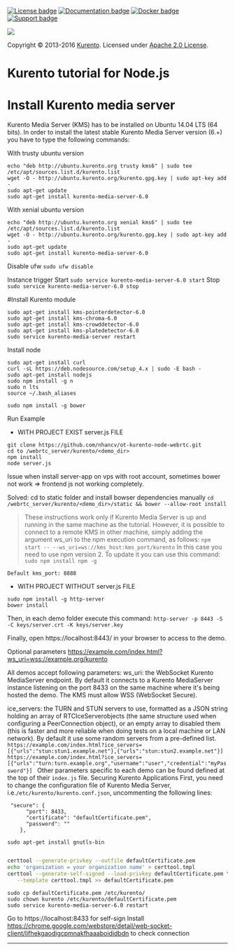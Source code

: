 [![License badge](https://img.shields.io/badge/license-Apache2-orange.svg)](http://www.apache.org/licenses/LICENSE-2.0)
[![Documentation badge](https://readthedocs.org/projects/fiware-orion/badge/?version=latest)](http://doc-kurento.readthedocs.org/en/latest/)
[![Docker badge](https://img.shields.io/docker/pulls/fiware/orion.svg)](https://hub.docker.com/r/fiware/stream-oriented-kurento/)
[![Support badge]( https://img.shields.io/badge/support-sof-yellowgreen.svg)](http://stackoverflow.com/questions/tagged/kurento)

[![][KurentoImage]][Kurento]

Copyright © 2013-2016 [Kurento]. Licensed under [Apache 2.0 License].

Kurento tutorial for Node.js
============================
# Install Kurento media server

Kurento Media Server (KMS) has to be installed on Ubuntu 14.04 LTS (64 bits).
In order to install the latest stable Kurento Media Server version (6.+) you have to type the following commands:

With trusty ubuntu version
```
echo "deb http://ubuntu.kurento.org trusty kms6" | sudo tee /etc/apt/sources.list.d/kurento.list
wget -O - http://ubuntu.kurento.org/kurento.gpg.key | sudo apt-key add -
sudo apt-get update
sudo apt-get install kurento-media-server-6.0
```

With xenial ubuntu version
```
echo "deb http://ubuntu.kurento.org xenial kms6" | sudo tee /etc/apt/sources.list.d/kurento.list
wget -O - http://ubuntu.kurento.org/kurento.gpg.key | sudo apt-key add -
sudo apt-get update
sudo apt-get install kurento-media-server-6.0
```

Disable ufw
`sudo ufw disable`

Instance trigger
Start
`sudo service kurento-media-server-6.0 start`
Stop
`sudo service kurento-media-server-6.0 stop`

#Install Kurento module
```
sudo apt-get install kms-pointerdetector-6.0
sudo apt-get install kms-chroma-6.0
sudo apt-get install kms-crowddetector-6.0
sudo apt-get install kms-platedetector-6.0
sudo service kurento-media-server restart
```

Install node
```
sudo apt-get install curl
curl -sL https://deb.nodesource.com/setup_4.x | sudo -E bash -
sudo apt-get install nodejs
sudo npm install -g n
sudo n lts
source ~/.bash_aliases
 
sudo npm install -g bower
```

Run Example
* WITH PROJECT EXIST server.js FILE
```
git clone https://github.com/nhancv/ot-kurento-node-webrtc.git 
cd to /webrtc_server/kurento/<demo_dir>
npm install
node server.js
```
Issue when install server-app on vps with root account, sometimes bower not work => frontend js not working completely.

Solved: cd to static folder and install bowser dependencies manually
`cd /webrtc_server/kurento/<demo_dir>/static && bower --allow-root install`

> These instructions work only if Kurento Media Server is up and running in the same machine as the tutorial. However, it is possible to connect to a remote KMS in other machine, simply adding the argument ws_uri to the npm execution command, as follows:
`npm start -- --ws_uri=ws://kms_host:kms_port/kurento`
In this case you need to use npm version 2. To update it you can use this command:
`sudo npm install npm -g`

`Default kms_port: 8888`


* WITH PROJECT WITHOUT server.js FILE
```
sudo npm install -g http-server
bower install
 ```
 
Then, in each demo folder execute this command:
`http-server -p 8443 -S -C keys/server.crt -K keys/server.key`
 
Finally, open https://localhost:8443/ in your browser to access to the demo.
 
Optional parameters
https://example.com/index.html?ws_uri=wss://example.org/kurento
 
 
All demos accept following parameters:
ws_uri: the WebSocket Kurento MediaServer endpoint. By default it connects to a Kurento MediaServer instance listening on the port 8433 on the same machine where it's being hosted the demo. The KMS must allow WSS (WebSocket Secure).
 
ice_servers: the TURN and STUN servers to use, formatted as a JSON string holding an array of RTCIceServerobjects (the same structure used when configuring a PeerConnection object), or an empty array to disabled them (this is faster and more reliable when doing tests on a local machine or LAN network). By default it use some random servers from a pre-defined list.
`https://example.com/index.html?ice_servers=[{"urls":"stun:stun1.example.net"},{"urls":"stun:stun2.example.net"}]
https://example.com/index.html?ice_servers=[{"urls":"turn:turn.example.org","username":"user","credential":"myPassword"}]
` 
Other parameters specific to each demo can be found defined at the top of their `index.js` file.
Securing Kurento Applications
First, you need to change the configuration file of Kurento Media Server, i.e.`/etc/kurento/kurento.conf.json`, uncommenting the following lines:
```
 "secure": {
	  "port": 8433,
	  "certificate": "defaultCertificate.pem",
	  "password": ""
	},
```

`sudo apt-get install gnutls-bin`
 
```bash

certtool --generate-privkey --outfile defaultCertificate.pem
echo 'organization = your organization name' > certtool.tmpl
certtool --generate-self-signed --load-privkey defaultCertificate.pem \
   --template certtool.tmpl >> defaultCertificate.pem

```
 
```
sudo cp defaultCertificate.pem /etc/kurento/
sudo chown kurento /etc/kurento/defaultCertificate.pem
sudo service kurento-media-server-6.0 restart
```

Go to https://localhost:8433 for self-sign
Install https://chrome.google.com/webstore/detail/web-socket-client/lifhekgaodigcpmnakfhaaaboididbdn to check connection


----------
[documentation]: http://www.kurento.org/documentation
[FIWARE]: http://www.fiware.org
[GitHub Kurento bugtracker]: https://github.com/Kurento/bugtracker/issues
[GitHub Kurento Group]: https://github.com/kurento
[kurentoms]: http://twitter.com/kurentoms
[Kurento]: http://kurento.org
[Kurento Blog]: http://www.kurento.org/blog
[Kurento FIWARE Catalog Entry]: http://catalogue.fiware.org/enablers/stream-oriented-kurento
[Kurento Netiquette Guidelines]: http://www.kurento.org/blog/kurento-netiquette-guidelines
[Kurento Public Mailing list]: https://groups.google.com/forum/#!forum/kurento
[KurentoImage]: https://secure.gravatar.com/avatar/21a2a12c56b2a91c8918d5779f1778bf?s=120
[Apache 2.0 License]: http://www.apache.org/licenses/LICENSE-2.0
[NUBOMEDIA]: http://www.nubomedia.eu
[StackOverflow]: http://stackoverflow.com/search?q=kurento
[Read-the-docs]: http://read-the-docs.readthedocs.org/
[readthedocs.org]: http://kurento.readthedocs.org/
[Open API specification]: http://kurento.github.io/doc-kurento/
[apiary.io]: http://docs.streamoriented.apiary.io/
[GitHub repository]: https://github.com/Kurento/kurento-tutorial-node
[kurento-client-js]: https://github.com/Kurento/kurento-client-js
[kurento-utils-js]: https://github.com/Kurento/kurento-utils-js
[Node.js]: http://nodejs.org/
